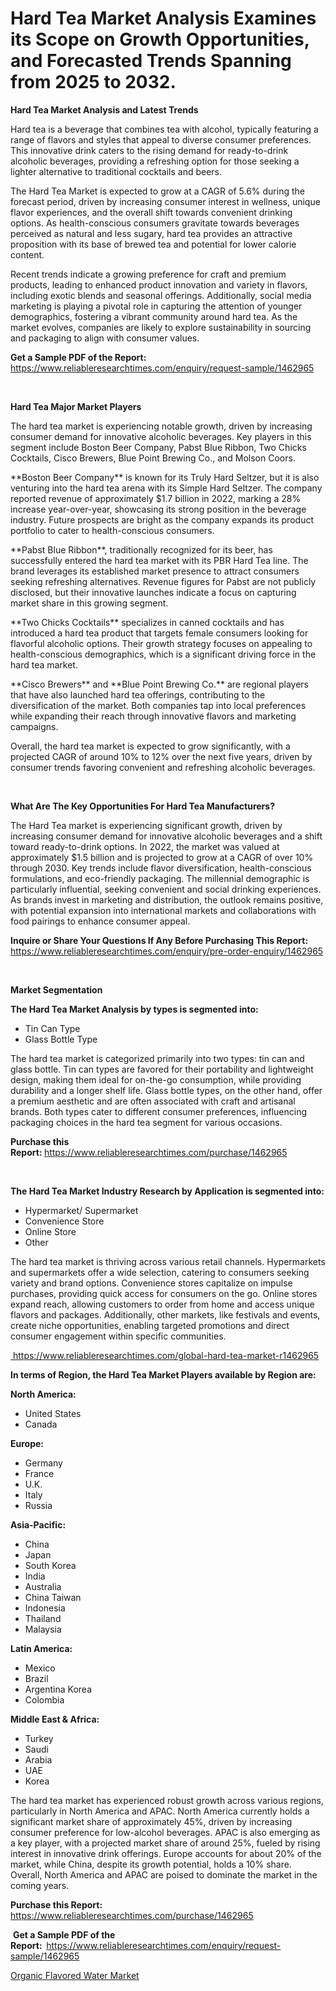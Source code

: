 <p><h1>Hard Tea Market Analysis Examines its Scope on Growth Opportunities, and Forecasted Trends Spanning from 2025 to 2032.</h1></p><p><strong>Hard Tea Market Analysis and Latest Trends</strong></p>
<p><p>Hard tea is a beverage that combines tea with alcohol, typically featuring a range of flavors and styles that appeal to diverse consumer preferences. This innovative drink caters to the rising demand for ready-to-drink alcoholic beverages, providing a refreshing option for those seeking a lighter alternative to traditional cocktails and beers. </p><p>The Hard Tea Market is expected to grow at a CAGR of 5.6% during the forecast period, driven by increasing consumer interest in wellness, unique flavor experiences, and the overall shift towards convenient drinking options. As health-conscious consumers gravitate towards beverages perceived as natural and less sugary, hard tea provides an attractive proposition with its base of brewed tea and potential for lower calorie content. </p><p>Recent trends indicate a growing preference for craft and premium products, leading to enhanced product innovation and variety in flavors, including exotic blends and seasonal offerings. Additionally, social media marketing is playing a pivotal role in capturing the attention of younger demographics, fostering a vibrant community around hard tea. As the market evolves, companies are likely to explore sustainability in sourcing and packaging to align with consumer values.</p></p>
<p><strong>Get a Sample PDF of the Report:&nbsp;</strong> <a href="https://www.reliableresearchtimes.com/enquiry/request-sample/1462965?utm_campaign=2198&utm_medium=2&utm_source=Github&utm_content=ia&utm_term=14022025&utm_id=hard-tea">https://www.reliableresearchtimes.com/enquiry/request-sample/1462965</a></p>
<p>&nbsp;</p>
<p><strong>Hard Tea Major Market Players</strong></p>
<p><p>The hard tea market is experiencing notable growth, driven by increasing consumer demand for innovative alcoholic beverages. Key players in this segment include Boston Beer Company, Pabst Blue Ribbon, Two Chicks Cocktails, Cisco Brewers, Blue Point Brewing Co., and Molson Coors.</p><p>**Boston Beer Company** is known for its Truly Hard Seltzer, but it is also venturing into the hard tea arena with its Simple Hard Seltzer. The company reported revenue of approximately $1.7 billion in 2022, marking a 28% increase year-over-year, showcasing its strong position in the beverage industry. Future prospects are bright as the company expands its product portfolio to cater to health-conscious consumers.</p><p>**Pabst Blue Ribbon**, traditionally recognized for its beer, has successfully entered the hard tea market with its PBR Hard Tea line. The brand leverages its established market presence to attract consumers seeking refreshing alternatives. Revenue figures for Pabst are not publicly disclosed, but their innovative launches indicate a focus on capturing market share in this growing segment.</p><p>**Two Chicks Cocktails** specializes in canned cocktails and has introduced a hard tea product that targets female consumers looking for flavorful alcoholic options. Their growth strategy focuses on appealing to health-conscious demographics, which is a significant driving force in the hard tea market.</p><p>**Cisco Brewers** and **Blue Point Brewing Co.** are regional players that have also launched hard tea offerings, contributing to the diversification of the market. Both companies tap into local preferences while expanding their reach through innovative flavors and marketing campaigns.</p><p>Overall, the hard tea market is expected to grow significantly, with a projected CAGR of around 10% to 12% over the next five years, driven by consumer trends favoring convenient and refreshing alcoholic beverages.</p></p>
<p>&nbsp;</p>
<p><strong>What Are The Key Opportunities For Hard Tea Manufacturers?</strong></p>
<p><p>The Hard Tea market is experiencing significant growth, driven by increasing consumer demand for innovative alcoholic beverages and a shift toward ready-to-drink options. In 2022, the market was valued at approximately $1.5 billion and is projected to grow at a CAGR of over 10% through 2030. Key trends include flavor diversification, health-conscious formulations, and eco-friendly packaging. The millennial demographic is particularly influential, seeking convenient and social drinking experiences. As brands invest in marketing and distribution, the outlook remains positive, with potential expansion into international markets and collaborations with food pairings to enhance consumer appeal.</p></p>
<p><strong>Inquire or Share Your Questions If Any Before Purchasing This Report:</strong> <a href="https://www.reliableresearchtimes.com/enquiry/pre-order-enquiry/1462965?utm_campaign=2198&utm_medium=2&utm_source=Github&utm_content=ia&utm_term=14022025&utm_id=hard-tea">https://www.reliableresearchtimes.com/enquiry/pre-order-enquiry/1462965</a></p>
<p>&nbsp;</p>
<p><strong>Market Segmentation</strong></p>
<p><strong>The Hard Tea Market Analysis by types is segmented into:</strong></p>
<p><ul><li>Tin Can Type</li><li>Glass Bottle Type</li></ul></p>
<p><p>The hard tea market is categorized primarily into two types: tin can and glass bottle. Tin can types are favored for their portability and lightweight design, making them ideal for on-the-go consumption, while providing durability and a longer shelf life. Glass bottle types, on the other hand, offer a premium aesthetic and are often associated with craft and artisanal brands. Both types cater to different consumer preferences, influencing packaging choices in the hard tea segment for various occasions.</p></p>
<p><strong>Purchase this Report:&nbsp;</strong><a href="https://www.reliableresearchtimes.com/purchase/1462965?utm_campaign=2198&utm_medium=2&utm_source=Github&utm_content=ia&utm_term=14022025&utm_id=hard-tea">https://www.reliableresearchtimes.com/purchase/1462965</a></p>
<p>&nbsp;</p>
<p><strong>The Hard Tea Market Industry Research by Application is segmented into:</strong></p>
<p><ul><li>Hypermarket/ Supermarket</li><li>Convenience Store</li><li>Online Store</li><li>Other</li></ul></p>
<p><p>The hard tea market is thriving across various retail channels. Hypermarkets and supermarkets offer a wide selection, catering to consumers seeking variety and brand options. Convenience stores capitalize on impulse purchases, providing quick access for consumers on the go. Online stores expand reach, allowing customers to order from home and access unique flavors and packages. Additionally, other markets, like festivals and events, create niche opportunities, enabling targeted promotions and direct consumer engagement within specific communities.</p></p>
<p><a href="https://www.reliableresearchtimes.com/global-hard-tea-market-r1462965?utm_campaign=2198&utm_medium=2&utm_source=Github&utm_content=ia&utm_term=14022025&utm_id=hard-tea">&nbsp;https://www.reliableresearchtimes.com/global-hard-tea-market-r1462965</a></p>
<p><strong>In terms of Region, the Hard Tea Market Players available by Region are:</strong></p>
<p>
    <p> <strong> North America: </strong>
        <ul>
            <li>United States</li>
            <li>Canada</li>
        </ul>
        </p> 
    <p> <strong> Europe: </strong>
        <ul>
            <li>Germany</li>
            <li>France</li>
            <li>U.K.</li>
            <li>Italy</li>
            <li>Russia</li>
        </ul>
        </p> 
    <p> <strong> Asia-Pacific: </strong>
        <ul>
            <li>China</li>
            <li>Japan</li>
            <li>South Korea</li>
            <li>India</li>
            <li>Australia</li>
            <li>China Taiwan</li>
            <li>Indonesia</li>
            <li>Thailand</li>
            <li>Malaysia</li>
        </ul>
        </p> 
    <p> <strong> Latin America: </strong>
        <ul>
            <li>Mexico</li>
            <li>Brazil</li>
            <li>Argentina Korea</li>
            <li>Colombia</li>
        </ul>
        </p> 
    <p> <strong> Middle East & Africa: </strong>
        <ul>
            <li>Turkey</li>
            <li>Saudi</li>
            <li>Arabia</li>
            <li>UAE</li>
            <li>Korea</li>
        </ul>
    </p>
    </p>
<p><p>The hard tea market has experienced robust growth across various regions, particularly in North America and APAC. North America currently holds a significant market share of approximately 45%, driven by increasing consumer preference for low-alcohol beverages. APAC is also emerging as a key player, with a projected market share of around 25%, fueled by rising interest in innovative drink offerings. Europe accounts for about 20% of the market, while China, despite its growth potential, holds a 10% share. Overall, North America and APAC are poised to dominate the market in the coming years.</p></p>
<p><strong>Purchase this Report: </strong><a href="https://www.reliableresearchtimes.com/purchase/1462965?utm_campaign=2198&utm_medium=2&utm_source=Github&utm_content=ia&utm_term=14022025&utm_id=hard-tea">https://www.reliableresearchtimes.com/purchase/1462965</a></p>
<p>&nbsp;<strong>Get a Sample PDF of the Report:&nbsp;&nbsp;</strong><a href="https://www.reliableresearchtimes.com/enquiry/request-sample/1462965?utm_campaign=2198&utm_medium=2&utm_source=Github&utm_content=ia&utm_term=14022025&utm_id=hard-tea">https://www.reliableresearchtimes.com/enquiry/request-sample/1462965</a></p>
<p><strong></strong></p>
<p><p><a href="https://github.com/klindsey95/Market-Research-Report-List-1/blob/main/organic-flavored-water-market.md?utm_campaign=2198&utm_medium=2&utm_source=Github&utm_content=ia&utm_term=14022025&utm_id=hard-tea">Organic Flavored Water Market</a></p></p>